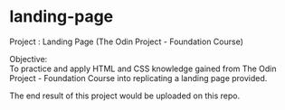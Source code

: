 # landing-page
Project : Landing Page (The Odin Project - Foundation Course)  
  
Objective:  
To practice and apply HTML and CSS knowledge gained from The Odin Project - Foundation Course into replicating a landing page provided.  

The end result of this project would be uploaded on this repo.  
  